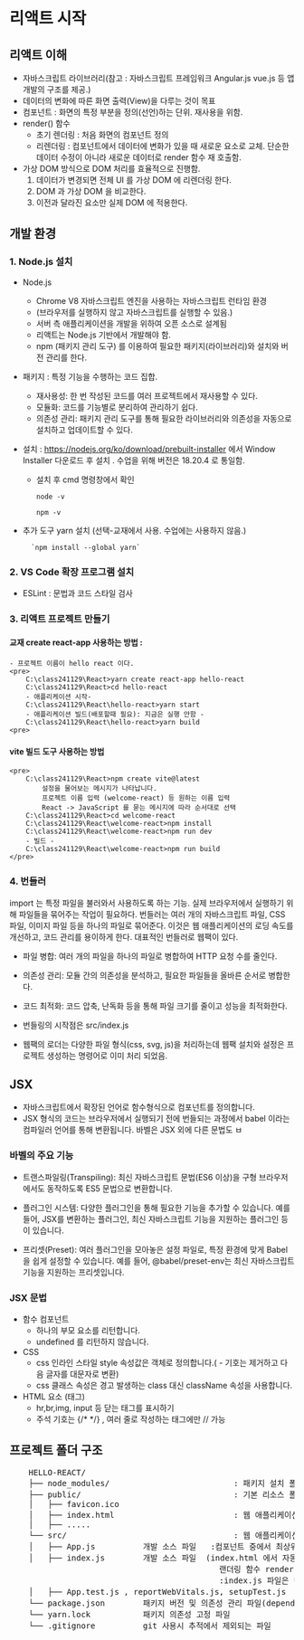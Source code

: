 # 리액트 시작

## 리액트 이해

- 자바스크립트 라이브러리(참고 : 자바스크립트 프레임워크 Angular.js vue.js 등
   앱 개발의 구조를 제공.)
- 데이터의 변화에 따른 화면 출력(View)을 다루는 것이 목표
- 컴포넌트 : 화면의 특정 부분을 정의(선언)하는 단위. 재사용을 위함.
- render() 함수
    + 초기 렌더링 : 처음 화면의 컴포넌트 정의
    + 리렌더링 : 컴포넌트에서 데이터에 변화가 있을 때 새로운 요소로 교체. 단순한 데이터 수정이 아니라 새로운 데이터로 render 함수 재 호출함.
- 가상 DOM 방식으로 DOM 처리를 효율적으로 진행함. 
    1. 데이터가 변경되면 전체 UI 를 가상 DOM 에 리렌더링 한다.
    2. DOM 과 가상 DOM 을 비교한다.
    3. 이전과 달라진 요소만 실제 DOM 에 적용한다.

## 개발 환경

### 1. Node.js 설치
- Node.js 
    + Chrome V8 자바스크립트 엔진을 사용하는 자바스크립트 런타임 환경
    + (브라우저를 실행하지 않고 자바스크립트를 실행할 수 있음.)
    + 서버 측 애플리케이션을 개발을 위하여 오픈 소스로 설계됨
    + 리액트는 Node.js 기반에서 개발해야 함.
    + npm (패키지 관리 도구) 를 이용하여 필요한 패키지(라이브러리)와 설치와 버전 관리를 한다.

- 패키지 : 특정 기능을 수행하는 코드 집합. 
    + 재사용성: 한 번 작성된 코드를 여러 프로젝트에서 재사용할 수 있다.
    + 모듈화: 코드를 기능별로 분리하여 관리하기 쉽다.
    + 의존성 관리: 패키지 관리 도구를 통해 필요한 라이브러리와 의존성을 자동으로 설치하고 업데이트할 수 있다.

- 설치 : https://nodejs.org/ko/download/prebuilt-installer 에서 Window Installer 다운로드 후 설치 . 수업을 위해 버전은 18.20.4 로 통일함.
    + 설치 후 cmd 명령창에서 확인
    
        `node -v`

        `npm -v`

- 추가 도구 yarn 설치 (선택-교재에서 사용. 수업에는 사용하지 않음.)

        `npm install --global yarn`

### 2. VS Code 확장 프로그램 설치

- ESLint : 문법과 코드 스타일 검사


### 3. 리액트 프로젝트 만들기
 
#### 교재 create react-app 사용하는 방법 : 
    - 프로젝트 이름이 hello react 이다.
    <pre>    
        C:\class241129\React>yarn create react-app hello-react
        C:\class241129\React>cd hello-react
        - 애플리케이션 시작-
        C:\class241129\React\hello-react>yarn start
        - 애플리케이션 빌드(배포할때 필요): 지금은 실행 안함 -
        C:\class241129\React\hello-react>yarn build
    <pre>

#### vite 빌드 도구 사용하는 방법

    <pre>
        C:\class241129\React>npm create vite@latest
            설정을 물어보는 메시지가 나타납니다.
            프로젝트 이름 입력 (welcome-react) 등 원하는 이름 입력
            React -> JavaScript 를 묻는 메시지에 따라 순서대로 선택
        C:\class241129\React>cd welcome-react
        C:\class241129\React\welcome-react>npm install
        C:\class241129\React\welcome-react>npm run dev
        - 빌드 -
        C:\class241129\React\welcome-react>npm run build
    </pre>

### 4. 번들러

import 는 특정 파일을 불러와서 사용하도록 하는 기능. 실제 브라우저에서 실행하기 위해 파일들을 묶어주는 작업이 필요하다.
번들러는 여러 개의 자바스크립트 파일, CSS 파일, 이미지 파일 등을 하나의 파일로 묶어준다. 이것은 웹 애플리케이션의 로딩 속도를 개선하고, 코드 관리를 용이하게 한다. 대표적인 번들러로 웹팩이 있다.

- 파일 병합: 여러 개의 파일을 하나의 파일로 병합하여 HTTP 요청 수를 줄인다.

- 의존성 관리: 모듈 간의 의존성을 분석하고, 필요한 파일들을 올바른 순서로 병합한다.

- 코드 최적화: 코드 압축, 난독화 등을 통해 파일 크기를 줄이고 성능을 최적화한다.


- 번들링의 시작점은 src/index.js 

- 웹팩의 로더는 다양한 파일 형식(css, svg, js)을 처리하는데 웹팩 설치와 설정은 프로젝트 생성하는 명령어로 이미 처리 되었음.

## JSX

- 자바스크립트에서 확장된 언어로 함수형식으로 컴포넌트를 정의합니다.
- JSX 형식의 코드는 브라우저에서 실행되기 전에 번들되는 과정에서 babel 이라는 컴파일러 언어를 통해 변환됩니다. 바벨은 JSX 외에 다른 문법도 ㅂ

### 바벨의 주요 기능

- 트랜스파일링(Transpiling): 최신 자바스크립트 문법(ES6 이상)을 구형 브라우저에서도 동작하도록 ES5 문법으로 변환합니다.

- 플러그인 시스템: 다양한 플러그인을 통해 필요한 기능을 추가할 수 있습니다. 예를 들어, JSX를 변환하는 플러그인, 최신 자바스크립트 기능을 지원하는 플러그인 등이 있습니다.

- 프리셋(Preset): 여러 플러그인을 모아놓은 설정 파일로, 특정 환경에 맞게 Babel을 쉽게 설정할 수 있습니다. 예를 들어, @babel/preset-env는 최신 자바스크립트 기능을 지원하는 프리셋입니다.

### JSX 문법

- 함수 컴포넌트
    + 하나의 부모 요소를 리턴합니다.
    + undefined 를 리턴하지 않습니다.
- CSS
    + css 인라인 스타일 style 속성값은 객체로 정의합니다.( - 기호는 제거하고 다음 글자를 대문자로 변환)
    + css 클래스 속성은 경고 발생하는 class 대신 className 속성을 사용합니다.
- HTML 요소 (태그)
    + hr,br,img, input 등 닫는 태그를 표시하기
    + 주석 기호는 {/* */}  , 여러 줄로 작성하는 태그에만 // 가능

 

 ## 프로젝트 폴더 구조

 <pre>
    HELLO-REACT/ 
    ├── node_modules/                          : 패키지 설치 폴더
    ├── public/                                : 기본 리소스 폴더. index.html 과 연관된 이미지 등.
    │   ├── favicon.ico
    │   ├── index.html                         : 웹 애플리케이션의 시작 페이지. 파일명은 정해진것,
    │   ├── .....
    └── src/                                   : 웹 애플리케이션 개발 소스파일 폴더
    │   ├── App.js          개발 소스 파일   :컴포넌트 중에서 최상위 컴포넌트 
    │   ├── index.js        개발 소스 파일  (index.html 에서 자동으로 실행된는 js파일) 
                                            랜더링 함수 render() 실행햐야 한다.
                                            :index.js 파일은 컴포넌트 또는 자바스크립트 함수 추가하지 않는다.
    │   ├── App.test.js , reportWebVitals.js, setupTest.js   : 성능 및 테스트 실행 파일
    └── package.json        패키지 버전 및 의존성 관리 파일(dependencies 항목이 설치된 패키지)
    └── yarn.lock           패키지 의존성 고정 파일
    └── .gitignore          git 사용시 추적에서 제외되는 파일


